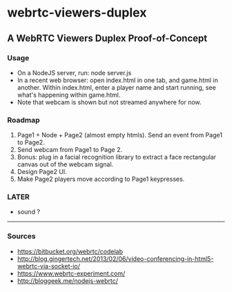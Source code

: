 webrtc-viewers-duplex
=====================

## A WebRTC Viewers Duplex Proof-of-Concept


### Usage
- On a NodeJS server, run: node server.js
- In a recent web browser: open index.html in one tab, and game.html in another.
  Within index.html, enter a player name and start running, see what's happening within game.html.
- Note that webcam is shown but not streamed anywhere for now.



### Roadmap
1. Page1 + Node + Page2 (almost empty htmls).
   Send an event from Page1 to Page2.
2. Send webcam from Page1 to Page 2.
2. Bonus: plug in a facial recognition library to extract a face rectangular canvas out of the webcam signal.
3. Design Page2 UI.
4. Make Page2 players move according to Page1 keypresses.

### LATER
- sound ?

---
### Sources

- https://bitbucket.org/webrtc/codelab
- http://blog.gingertech.net/2013/02/06/video-conferencing-in-html5-webrtc-via-socket-io/ 
- https://www.webrtc-experiment.com/
- http://bloggeek.me/nodejs-webrtc/

